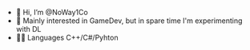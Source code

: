 - 👋 Hi, I’m @NoWay1Co 
- 👀 Mainly interested in GameDev, but in spare time I'm experimenting with DL
- 👨‍💻 Languages C++/C#/Pyhton
